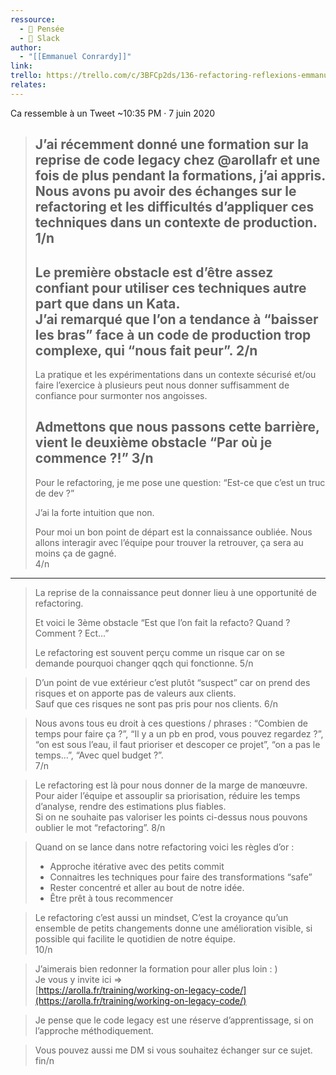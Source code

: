 ```yaml
---
ressource:
  - 🧠 Pensée
  - 💬 Slack
author:
  - "[[Emmanuel Conrardy]]"
link: 
trello: https://trello.com/c/3BFCp2ds/136-refactoring-reflexions-emmanuel-conrardy
relates:
---
```

Ca ressemble à un Tweet ~10:35 PM · 7 juin 2020

> J’ai récemment donné une formation sur la reprise de code legacy chez @arollafr  et une fois de plus pendant la formations, j’ai appris.
> Nous avons pu avoir des échanges sur le refactoring et les difficultés d’appliquer ces techniques dans un contexte de production. 1/n  
> ---
> Le première obstacle est d’être assez confiant pour utiliser ces techniques autre part que dans un Kata.  
> J’ai remarqué que l’on a tendance à “baisser les bras” face à un code de production trop complexe, qui “nous fait peur”. 2/n  
>---
> La pratique et les expérimentations dans un contexte sécurisé et/ou faire l’exercice à plusieurs peut nous donner suffisamment de confiance pour surmonter nos angoisses.
>  
> Admettons que nous passons cette barrière, vient le deuxième obstacle “Par où je commence ?!” 3/n  
> ---
> Pour le refactoring, je me pose une question: “Est-ce que c’est un truc de dev ?”
> 
> J’ai la forte intuition que non.
> 
> Pour moi un bon point de départ est la connaissance oubliée. Nous allons interagir avec l’équipe pour trouver la retrouver, ça sera au moins ça de gagné.  
> 4/n  
---
> La reprise de la connaissance peut donner lieu à une opportunité de refactoring.
> 
> Et voici le 3ème obstacle “Est que l’on fait la refacto? Quand ? Comment ? Ect...”
>
> Le refactoring est souvent perçu comme un risque car on se demande pourquoi changer qqch qui fonctionne. 5/n  
  
> D’un point de vue extérieur c’est plutôt “suspect” car on prend des risques et on apporte pas de valeurs aux clients.  
> Sauf que ces risques ne sont pas pris pour nos clients. 6/n  

> Nous avons tous eu droit à ces questions / phrases : “Combien de temps pour faire ça ?”, “Il y a un pb en prod, vous pouvez regardez ?”, “on est sous l’eau, il faut prioriser et descoper ce projet”, “on a pas le temps...”, “Avec quel budget ?”.  
> 7/n  

> Le refactoring est là pour nous donner de la marge de manœuvre. Pour aider l’équipe et assouplir sa priorisation, réduire les temps d’analyse, rendre des estimations plus fiables.  
> Si on ne souhaite pas valoriser les points ci-dessus nous pouvons oublier le mot “refactoring”. 8/n  

> Quand on se lance dans notre refactoring voici les règles d’or :
>
> - Approche itérative avec des petits commit
> - Connaitres les techniques pour faire des transformations “safe”
> - Rester concentré et aller au bout de notre idée.
> - Être prêt à tous recommencer  

> Le refactoring c’est aussi un mindset, C’est la croyance qu’un ensemble de petits changements donne une amélioration visible, si possible qui facilite le quotidien de notre équipe.  
> 10/n  

> J’aimerais bien redonner la formation pour aller plus loin : )  
> Je vous y invite ici =>  
> [https://arolla.fr/training/working-on-legacy-code/](https://arolla.fr/training/working-on-legacy-code/)
    

> Je pense que le code legacy est une réserve d’apprentissage, si on l’approche méthodiquement.

> Vous pouvez aussi me DM si vous souhaitez échanger sur ce sujet.  
fin/n